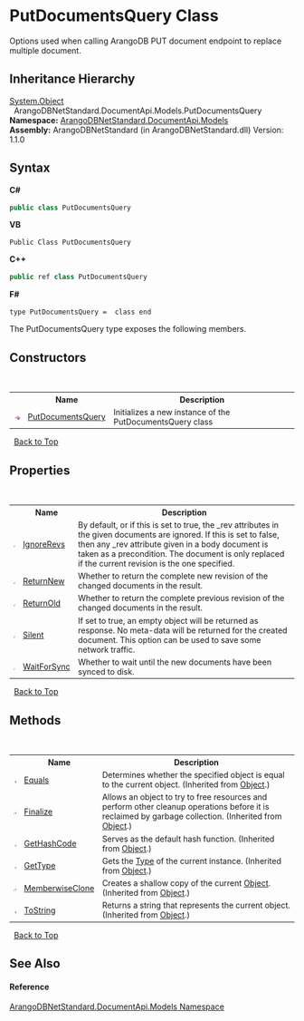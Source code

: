 # PutDocumentsQuery Class
 

Options used when calling ArangoDB PUT document endpoint to replace multiple document.


## Inheritance Hierarchy
<a href="https://docs.microsoft.com/dotnet/api/system.object" target="_blank" rel="noopener noreferrer">System.Object</a><br />&nbsp;&nbsp;ArangoDBNetStandard.DocumentApi.Models.PutDocumentsQuery<br />
**Namespace:**&nbsp;<a href="81a73561-cfc6-64b8-9923-29f0333f4867">ArangoDBNetStandard.DocumentApi.Models</a><br />**Assembly:**&nbsp;ArangoDBNetStandard (in ArangoDBNetStandard.dll) Version: 1.1.0

## Syntax

**C#**<br />
``` C#
public class PutDocumentsQuery
```

**VB**<br />
``` VB
Public Class PutDocumentsQuery
```

**C++**<br />
``` C++
public ref class PutDocumentsQuery
```

**F#**<br />
``` F#
type PutDocumentsQuery =  class end
```

The PutDocumentsQuery type exposes the following members.


## Constructors
&nbsp;<table><tr><th></th><th>Name</th><th>Description</th></tr><tr><td>![Public method](media/pubmethod.gif "Public method")</td><td><a href="4d6e1767-fcb1-fe95-dda2-204cba99de5e">PutDocumentsQuery</a></td><td>
Initializes a new instance of the PutDocumentsQuery class</td></tr></table>&nbsp;
<a href="#putdocumentsquery-class">Back to Top</a>

## Properties
&nbsp;<table><tr><th></th><th>Name</th><th>Description</th></tr><tr><td>![Public property](media/pubproperty.gif "Public property")</td><td><a href="2559ca66-0d71-c224-f60b-eaa6afb06663">IgnoreRevs</a></td><td>
By default, or if this is set to true, the _rev attributes in the given documents are ignored. If this is set to false, then any _rev attribute given in a body document is taken as a precondition. The document is only replaced if the current revision is the one specified.</td></tr><tr><td>![Public property](media/pubproperty.gif "Public property")</td><td><a href="cb96bc9b-86bd-6d42-7281-df0dc698c345">ReturnNew</a></td><td>
Whether to return the complete new revision of the changed documents in the result.</td></tr><tr><td>![Public property](media/pubproperty.gif "Public property")</td><td><a href="83afe185-ad03-adac-e3b5-6e8f3c80da37">ReturnOld</a></td><td>
Whether to return the complete previous revision of the changed documents in the result.</td></tr><tr><td>![Public property](media/pubproperty.gif "Public property")</td><td><a href="701e1225-27d2-5adf-c553-9a20676aac04">Silent</a></td><td>
If set to true, an empty object will be returned as response. No meta-data will be returned for the created document. This option can be used to save some network traffic.</td></tr><tr><td>![Public property](media/pubproperty.gif "Public property")</td><td><a href="921df238-8ed3-8e52-2feb-3608db4864ac">WaitForSync</a></td><td>
Whether to wait until the new documents have been synced to disk.</td></tr></table>&nbsp;
<a href="#putdocumentsquery-class">Back to Top</a>

## Methods
&nbsp;<table><tr><th></th><th>Name</th><th>Description</th></tr><tr><td>![Public method](media/pubmethod.gif "Public method")</td><td><a href="https://docs.microsoft.com/dotnet/api/system.object.equals#system-object-equals(system-object)" target="_blank" rel="noopener noreferrer">Equals</a></td><td>
Determines whether the specified object is equal to the current object.
 (Inherited from <a href="https://docs.microsoft.com/dotnet/api/system.object" target="_blank" rel="noopener noreferrer">Object</a>.)</td></tr><tr><td>![Protected method](media/protmethod.gif "Protected method")</td><td><a href="https://docs.microsoft.com/dotnet/api/system.object.finalize#system-object-finalize" target="_blank" rel="noopener noreferrer">Finalize</a></td><td>
Allows an object to try to free resources and perform other cleanup operations before it is reclaimed by garbage collection.
 (Inherited from <a href="https://docs.microsoft.com/dotnet/api/system.object" target="_blank" rel="noopener noreferrer">Object</a>.)</td></tr><tr><td>![Public method](media/pubmethod.gif "Public method")</td><td><a href="https://docs.microsoft.com/dotnet/api/system.object.gethashcode#system-object-gethashcode" target="_blank" rel="noopener noreferrer">GetHashCode</a></td><td>
Serves as the default hash function.
 (Inherited from <a href="https://docs.microsoft.com/dotnet/api/system.object" target="_blank" rel="noopener noreferrer">Object</a>.)</td></tr><tr><td>![Public method](media/pubmethod.gif "Public method")</td><td><a href="https://docs.microsoft.com/dotnet/api/system.object.gettype#system-object-gettype" target="_blank" rel="noopener noreferrer">GetType</a></td><td>
Gets the <a href="https://docs.microsoft.com/dotnet/api/system.type" target="_blank" rel="noopener noreferrer">Type</a> of the current instance.
 (Inherited from <a href="https://docs.microsoft.com/dotnet/api/system.object" target="_blank" rel="noopener noreferrer">Object</a>.)</td></tr><tr><td>![Protected method](media/protmethod.gif "Protected method")</td><td><a href="https://docs.microsoft.com/dotnet/api/system.object.memberwiseclone#system-object-memberwiseclone" target="_blank" rel="noopener noreferrer">MemberwiseClone</a></td><td>
Creates a shallow copy of the current <a href="https://docs.microsoft.com/dotnet/api/system.object" target="_blank" rel="noopener noreferrer">Object</a>.
 (Inherited from <a href="https://docs.microsoft.com/dotnet/api/system.object" target="_blank" rel="noopener noreferrer">Object</a>.)</td></tr><tr><td>![Public method](media/pubmethod.gif "Public method")</td><td><a href="https://docs.microsoft.com/dotnet/api/system.object.tostring#system-object-tostring" target="_blank" rel="noopener noreferrer">ToString</a></td><td>
Returns a string that represents the current object.
 (Inherited from <a href="https://docs.microsoft.com/dotnet/api/system.object" target="_blank" rel="noopener noreferrer">Object</a>.)</td></tr></table>&nbsp;
<a href="#putdocumentsquery-class">Back to Top</a>

## See Also


#### Reference
<a href="81a73561-cfc6-64b8-9923-29f0333f4867">ArangoDBNetStandard.DocumentApi.Models Namespace</a><br />